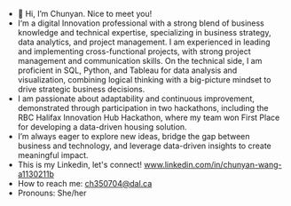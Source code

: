 - 👋 Hi, I’m Chunyan. Nice to meet you!
- I‘m a digital Innovation professional with a strong blend of business knowledge and technical expertise, specializing in business strategy, data analytics, and project management. I am experienced in leading and implementing cross-functional projects, with strong project management and communication skills. On the technical side, I am proficient in SQL, Python, and Tableau for data analysis and visualization, combining logical thinking with a big-picture mindset to drive strategic business decisions.
- I am passionate about adaptability and continuous improvement, demonstrated through participation in two hackathons, including the RBC Halifax Innovation Hub Hackathon, where my team won First Place for developing a data-driven housing solution.
- I’m always eager to explore new ideas, bridge the gap between business and technology, and leverage data-driven insights to create meaningful impact.
- This is my Linkedin, let's connect! www.linkedin.com/in/chunyan-wang-a1130211b
- How to reach me: ch350704@dal.ca
- Pronouns: She/her


<!---
chunyanwww/chunyanwww is a ✨ special ✨ repository because its `README.md` (this file) appears on your GitHub profile.
You can click the Preview link to take a look at your changes.
--->

